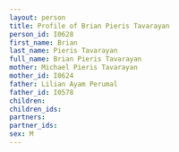 ```yaml
---
layout: person
title: Profile of Brian Pieris Tavarayan
person_id: I0628
first_name: Brian
last_name: Pieris Tavarayan
full_name: Brian Pieris Tavarayan
mother: Michael Pieris Tavarayan
mother_id: I0624
father: Lilian Ayam Perumal
father_id: I0578
children:
children_ids:
partners:
partner_ids:
sex: M
---
```


